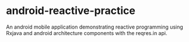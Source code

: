 # android-reactive-practice
An android mobile application demonstrating reactive programming using Rxjava and android architecture components with the reqres.in api.
